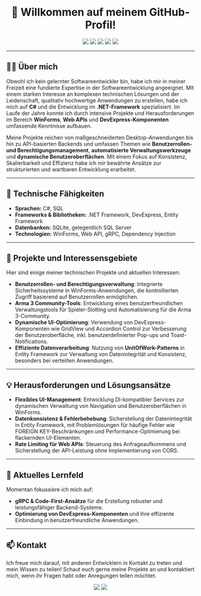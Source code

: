 <h1 align="center">👋 Willkommen auf meinem GitHub-Profil!</h1>

<p align="center">
    <img src="https://img.shields.io/badge/Language-C%23-blue?style=for-the-badge&logo=c-sharp" />
    <img src="https://img.shields.io/badge/Framework-.NET%20Framework-blueviolet?style=for-the-badge&logo=dotnet" />
    <img src="https://img.shields.io/badge/Platform-WinForms-blue?style=for-the-badge&logo=windows" />
    <img src="https://img.shields.io/badge/Tool-DevExpress-orange?style=for-the-badge&logo=devexpress" />
    <img src="https://img.shields.io/badge/Database-SQLite-lightgrey?style=for-the-badge&logo=sqlite" />
</p>

---

## 👨‍💻 Über mich

Obwohl ich kein gelernter Softwareentwickler bin, habe ich mir in meiner Freizeit eine fundierte Expertise in der Softwareentwicklung angeeignet. Mit einem starken Interesse an komplexen technischen Lösungen und der Leidenschaft, qualitativ hochwertige Anwendungen zu erstellen, habe ich mich auf **C#** und die Entwicklung im **.NET-Framework** spezialisiert. Im Laufe der Jahre konnte ich durch intensive Projekte und Herausforderungen im Bereich **WinForms**, **Web APIs** und **DevExpress-Komponenten** umfassende Kenntnisse aufbauen.

Meine Projekte reichen von maßgeschneiderten Desktop-Anwendungen bis hin zu API-basierten Backends und umfassen Themen wie **Benutzerrollen- und Berechtigungsmanagement**, **automatisierte Verwaltungswerkzeuge** und **dynamische Benutzeroberflächen**. Mit einem Fokus auf Konsistenz, Skalierbarkeit und Effizienz habe ich mir bewährte Ansätze zur strukturierten und wartbaren Entwicklung erarbeitet.

---

## 🚀 Technische Fähigkeiten

- **Sprachen:** C#, SQL
- **Frameworks & Bibliotheken:** .NET Framework, DevExpress, Entity Framework
- **Datenbanken:** SQLite, gelegentlich SQL Server
- **Technologien:** WinForms, Web API, gRPC, Dependency Injection

---

## 🔧 Projekte und Interessensgebiete

Hier sind einige meiner technischen Projekte und aktuellen Interessen:

- **Benutzerrollen- und Berechtigungsverwaltung**: Integrierte Sicherheitssysteme in WinForms-Anwendungen, die kontrollierten Zugriff basierend auf Benutzerrollen ermöglichen.
- **Arma 3 Community-Tools**: Entwicklung eines benutzerfreundlichen Verwaltungstools für Spieler-Slotting und Automatisierung für die Arma 3-Community.
- **Dynamische UI-Optimierung**: Verwendung von DevExpress-Komponenten wie GridView und Accordion Control zur Verbesserung der Benutzeroberfläche, inkl. benutzerdefinierter Pop-ups und Toast-Notifications.
- **Effiziente Datenverarbeitung**: Nutzung von **UnitOfWork-Patterns** in Entity Framework zur Verwaltung von Datenintegrität und Konsistenz, besonders bei verteilten Anwendungen.

---

## 💡 Herausforderungen und Lösungsansätze

- **Flexibles UI-Management**: Entwicklung DI-kompatibler Services zur dynamischen Verwaltung von Navigation und Benutzeroberflächen in WinForms.
- **Datenkonsistenz & Fehlerbehebung**: Sicherstellung der Datenintegrität in Entity Framework, mit Problemlösungen für häufige Fehler wie FOREIGN KEY-Beschränkungen und Performance-Optimierung bei flackernden UI-Elementen.
- **Rate Limiting für Web APIs**: Steuerung des Anfrageaufkommens und Sicherstellung der API-Leistung ohne Implementierung von CORS.

---

## 🌱 Aktuelles Lernfeld

Momentan fokussiere ich mich auf:

- **gRPC & Code-First-Ansätze** für die Erstellung robuster und leistungsfähiger Backend-Systeme.
- **Optimierung von DevExpress-Komponenten** und ihre effiziente Einbindung in benutzerfreundliche Anwendungen.

---

## 📫 Kontakt

Ich freue mich darauf, mit anderen Entwicklern in Kontakt zu treten und mein Wissen zu teilen! Schaut euch gerne meine Projekte an und kontaktiert mich, wenn ihr Fragen habt oder Anregungen teilen möchtet.

<p align="center">
    <a href="https://www.linkedin.com/in/your-profile"><img src="https://img.shields.io/badge/LinkedIn-Connect-blue?style=for-the-badge&logo=linkedin" /></a>
    <a href="mailto:your-email@example.com"><img src="https://img.shields.io/badge/Email-Contact%20Me-lightgrey?style=for-the-badge&logo=gmail" /></a>
</p>
